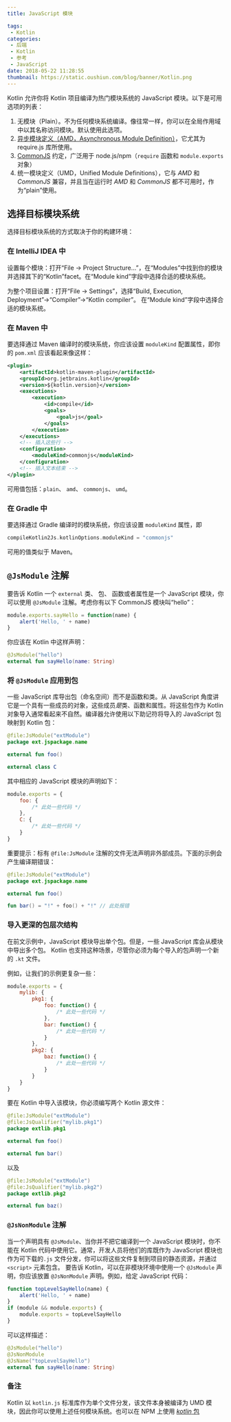 ```yaml
---
title: JavaScript 模块

tags:
 - Kotlin
categories:
 - 后端
 - Kotlin
 - 参考
 - JavaScript
date: 2018-05-22 11:28:55
thumbnail: https://static.oushiun.com/blog/banner/Kotlin.png
---
```


Kotlin 允许你将 Kotlin 项目编译为热门模块系统的 JavaScript 模块。以下是可用选项的列表：

1.  无模块（Plain）。不为任何模块系统编译。像往常一样，你可以在全局作用域中以其名称访问模块。默认使用此选项。
2.  [异步模块定义（AMD，Asynchronous Module Definition）](https://github.com/amdjs/amdjs-api/wiki/AMD)，它尤其为 require.js 库所使用。
3.  [CommonJS](http://wiki.commonjs.org/wiki/Modules/1.1) 约定，广泛用于 node.js/npm（`require` 函数和 `module.exports` 对象）
4.  统一模块定义（UMD，Unified Module Definitions），它与 _AMD_ 和 _CommonJS_ 兼容，并且当在运行时 _AMD_ 和 _CommonJS_ 都不可用时，作为“plain”使用。

<!-- more -->

## 选择目标模块系统

选择目标模块系统的方式取决于你的构建环境：

### 在 IntelliJ IDEA 中

设置每个模块：打开“File → Project Structure...”，在“Modules”中找到你的模块并选择其下的“Kotlin”facet。在“Module kind”字段中选择合适的模块系统。

为整个项目设置：打开“File → Settings”，选择“Build, Execution, Deployment”→“Compiler”→“Kotlin compiler”。 在“Module kind”字段中选择合适的模块系统。

### 在 Maven 中

要选择通过 Maven 编译时的模块系统，你应该设置 `moduleKind` 配置属性，即你的 `pom.xml` 应该看起来像这样：

``` xml
<plugin>
    <artifactId>kotlin-maven-plugin</artifactId>
    <groupId>org.jetbrains.kotlin</groupId>
    <version>${kotlin.version}</version>
    <executions>
        <execution>
            <id>compile</id>
            <goals>
                <goal>js</goal>
            </goals>
        </execution>
    </executions>
    <!-- 插入这些行 -->
    <configuration>
        <moduleKind>commonjs</moduleKind>
    </configuration>
    <!-- 插入文本结束 -->
</plugin>
```

可用值包括：`plain`、 `amd`、 `commonjs`、 `umd`。

### 在 Gradle 中

要选择通过 Gradle 编译时的模块系统，你应该设置 `moduleKind` 属性，即

``` groovy
compileKotlin2Js.kotlinOptions.moduleKind = "commonjs"
```

可用的值类似于 Maven。

## `@JsModule` 注解

要告诉 Kotlin 一个 `external` 类、 包、 函数或者属性是一个 JavaScript 模块，你可以使用 `@JsModule`
注解。考虑你有以下 CommonJS 模块叫“hello”：

``` javascript
module.exports.sayHello = function(name) {
    alert('Hello, ' + name)
}
```

你应该在 Kotlin 中这样声明：

``` kotlin
@JsModule("hello")
external fun sayHello(name: String)
```

### 将 `@JsModule` 应用到包

一些 JavaScript 库导出包（命名空间）而不是函数和类。从 JavaScript 角度讲 它是一个具有一些成员的对象，这些成员*是*类、函数和属性。将这些包作为 Kotlin 对象导入通常看起来不自然。编译器允许使用以下助记符将导入的 JavaScript 包映射到 Kotlin 包：

``` kotlin
@file:JsModule("extModule")
package ext.jspackage.name

external fun foo()

external class C
```

其中相应的 JavaScript 模块的声明如下：

``` javascript
module.exports = {
    foo: {
        /* 此处一些代码 */
    },
    C: {
        /* 此处一些代码 */
    }
}
```

重要提示：标有 `@file:JsModule` 注解的文件无法声明非外部成员。下面的示例会产生编译期错误：

``` kotlin
@file:JsModule("extModule")
package ext.jspackage.name

external fun foo()

fun bar() = "!" + foo() + "!" // 此处报错
```

### 导入更深的包层次结构

在前文示例中，JavaScript 模块导出单个包。但是，一些 JavaScript 库会从模块中导出多个包。
Kotlin 也支持这种场景，尽管你必须为每个导入的包声明一个新的 `.kt` 文件。

例如，让我们的示例更复杂一些：

``` javascript
module.exports = {
    mylib: {
        pkg1: {
            foo: function() {
                /* 此处一些代码 */
            },
            bar: function() {
                /* 此处一些代码 */
            }
        },
        pkg2: {
            baz: function() {
                /* 此处一些代码 */
            }
        }
    }
}
```

要在 Kotlin 中导入该模块，你必须编写两个 Kotlin 源文件：

``` kotlin
@file:JsModule("extModule")
@file:JsQualifier("mylib.pkg1")
package extlib.pkg1

external fun foo()

external fun bar()
```

以及

``` kotlin
@file:JsModule("extModule")
@file:JsQualifier("mylib.pkg2")
package extlib.pkg2

external fun baz()
```

### `@JsNonModule` 注解

当一个声明具有 `@JsModule`、当你并不把它编译到一个 JavaScript 模块时，你不能在 Kotlin 代码中使用它。通常，开发人员将他们的库既作为 JavaScript 模块也作为可下载的`.js` 文件分发，你可以将这些文件复制到项目的静态资源，并通过 `<script>` 元素包含。 要告诉 Kotlin，可以在非模块环境中使用一个 `@JsModule` 声明，你应该放置 `@JsNonModule` 声明。例如，给定 JavaScript 代码：

``` javascript
function topLevelSayHello(name) {
    alert('Hello, ' + name)
}
if (module && module.exports) {
    module.exports = topLevelSayHello
}
```

可以这样描述：

``` kotlin
@JsModule("hello")
@JsNonModule
@JsName("topLevelSayHello")
external fun sayHello(name: String)
```

### 备注

Kotlin 以 `kotlin.js` 标准库作为单个文件分发，该文件本身被编译为 UMD 模块，因此你可以使用上述任何模块系统。也可以在 NPM 上使用 [*kotlin* 包](https://www.npmjs.com/package/kotlin)

